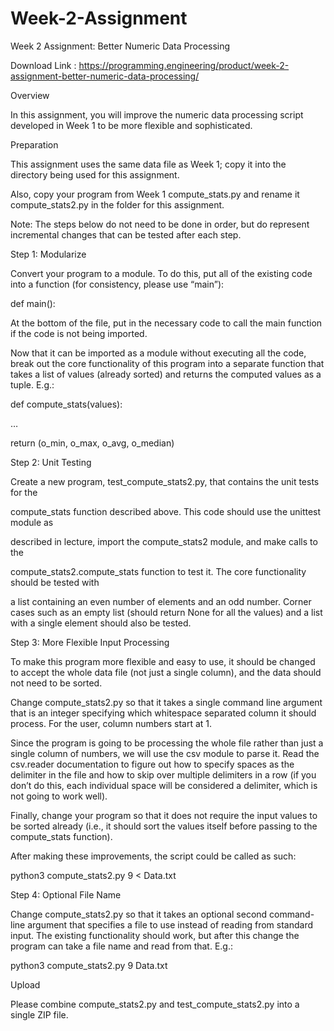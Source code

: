 # Week-2-Assignment
Week 2 Assignment: Better Numeric Data Processing


Download Link : https://programming.engineering/product/week-2-assignment-better-numeric-data-processing/

Overview

In this assignment, you will improve the numeric data processing script developed in Week 1 to be more flexible and sophisticated.

Preparation

This assignment uses the same data file as Week 1; copy it into the directory being used for this assignment.

Also, copy your program from Week 1 compute_stats.py and rename it compute_stats2.py in the folder for this assignment.

Note: The steps below do not need to be done in order, but do represent incremental changes that can be tested after each step.

Step 1: Modularize

Convert your program to a module. To do this, put all of the existing code into a function (for consistency, please use “main”):

def main():

At the bottom of the file, put in the necessary code to call the main function if the code is not being imported.

Now that it can be imported as a module without executing all the code, break out the core functionality of this program into a separate function that takes a list of values (already sorted) and returns the computed values as a tuple. E.g.:

def compute_stats(values):

…

return (o_min, o_max, o_avg, o_median)

Step 2: Unit Testing

Create a new program, test_compute_stats2.py, that contains the unit tests for the

compute_stats function described above. This code should use the unittest module as

described in lecture, import the compute_stats2 module, and make calls to the

compute_stats2.compute_stats function to test it. The core functionality should be tested with

a list containing an even number of elements and an odd number. Corner cases such as an empty list (should return None for all the values) and a list with a single element should also be tested.

Step 3: More Flexible Input Processing

To make this program more flexible and easy to use, it should be changed to accept the whole data file (not just a single column), and the data should not need to be sorted.

Change compute_stats2.py so that it takes a single command line argument that is an integer specifying which whitespace separated column it should process. For the user, column numbers start at 1.

Since the program is going to be processing the whole file rather than just a single column of numbers, we will use the csv module to parse it. Read the csv.reader documentation to figure out how to specify spaces as the delimiter in the file and how to skip over multiple delimiters in a row (if you don’t do this, each individual space will be considered a delimiter, which is not going to work well).

Finally, change your program so that it does not require the input values to be sorted already (i.e., it should sort the values itself before passing to the compute_stats function).

After making these improvements, the script could be called as such:

python3 compute_stats2.py 9 < Data.txt

Step 4: Optional File Name

Change compute_stats2.py so that it takes an optional second command-line argument that specifies a file to use instead of reading from standard input. The existing functionality should work, but after this change the program can take a file name and read from that. E.g.:

python3 compute_stats2.py 9 Data.txt

Upload

Please combine compute_stats2.py and test_compute_stats2.py into a single ZIP file.
